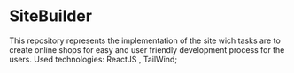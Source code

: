 # SiteBuilder
This repository represents the implementation of the site wich tasks are to create online shops for easy and user friendly development process for the users. Used technologies: ReactJS , TailWind; 
